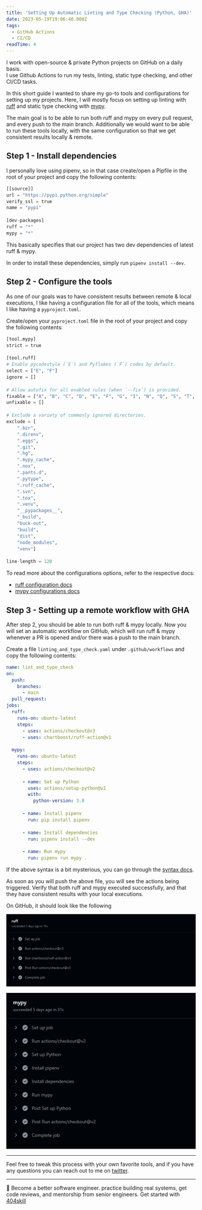 ```yaml
---
title: 'Setting Up Automatic Linting and Type Checking (Python, GHA)'
date: 2023-05-19T19:06:40.000Z
tags:
  - GitHub Actions
  - CI/CD
readTime: 4
---
```


I work with open-source & private Python projects on GitHub on a daily basis.  
I use Github Actions to run my tests, linting, static type checking, and other CI/CD tasks.  

In this short guide I wanted to share my go-to tools and configurations for setting up my projects.
Here, I will mostly focus on setting up linting with [ruff](https://github.com/charliermarsh/ruff) and static type checking with [mypy](https://github.com/python/mypy).

The main goal is to be able to run both ruff and mypy on every pull request, and every push to the main branch.
Additionally we would want to be able to run these tools locally, with the same configuration so that we get consistent results locally & remote.


## Step 1 - Install dependencies

I personally love using pipenv, so in that case create/open a Pipfile in the root of your project and copy the following contents:

```python
[[source]]
url = "https://pypi.python.org/simple"
verify_ssl = true
name = "pypi"

[dev-packages]
ruff = "*"
mypy = "*"
```

This basically specifies that our project has two dev dependencies of latest ruff & mypy.

In order to install these dependencies, simply run `pipenv install --dev`.

## Step 2 - Configure the tools

As one of our goals was to have consistent results between remote & local executions, I like having a configuration file for all of the tools, which means I like having a `pyproject.toml`.

Create/open your `pyproject.toml` file in the root of your project and copy the following contents:

```python
[tool.mypy]
strict = true

[tool.ruff]
# Enable pycodestyle (`E`) and Pyflakes (`F`) codes by default.
select = ["E", "F"]
ignore = []

# Allow autofix for all enabled rules (when `--fix`) is provided.
fixable = ["A", "B", "C", "D", "E", "F", "G", "I", "N", "Q", "S", "T", "W", "ANN", "ARG", "BLE", "COM", "DJ", "DTZ", "EM", "ERA", "EXE", "FBT", "ICN", "INP", "ISC", "NPY", "PD", "PGH", "PIE", "PL", "PT", "PTH", "PYI", "RET", "RSE", "RUF", "SIM", "SLF", "TCH", "TID", "TRY", "UP", "YTT"]
unfixable = []

# Exclude a variety of commonly ignored directories.
exclude = [
    ".bzr",
    ".direnv",
    ".eggs",
    ".git",
    ".hg",
    ".mypy_cache",
    ".nox",
    ".pants.d",
    ".pytype",
    ".ruff_cache",
    ".svn",
    ".tox",
    ".venv",
    "__pypackages__",
    "_build",
    "buck-out",
    "build",
    "dist",
    "node_modules",
    "venv"]

line-length = 120
```

To read more about the configurations options, refer to the respective docs:
* [ruff configuration docs](https://beta.ruff.rs/docs/configuration/)
* [mypy configurations docs](https://mypy.readthedocs.io/en/stable/config_file.html)


## Step 3 - Setting up a remote workflow with GHA
After step 2, you should be able to run both ruff & mypy locally.
Now you will set an automatic workflow on GitHub, which will run ruff & mypy whenever a PR is opened and/or there was a push to the main branch.

Create a file `linting_and_type_check.yaml` under `.github/workflows` and copy the following contents:

```yaml
name: lint_and_type_check
on:
  push:
    branches:
      - main
  pull_request:
jobs:
  ruff:
    runs-on: ubuntu-latest
    steps:
      - uses: actions/checkout@v3
      - uses: chartboost/ruff-action@v1

  mypy:
    runs-on: ubuntu-latest
    steps:
      - uses: actions/checkout@v2

      - name: Set up Python
        uses: actions/setup-python@v2
        with:
          python-version: 3.8

      - name: Install pipenv
        run: pip install pipenv

      - name: Install dependencies
        run: pipenv install --dev

      - name: Run mypy
        run: pipenv run mypy .
```

If the above syntax is a bit mysterious, you can go through the [syntax docs](https://docs.github.com/en/actions/using-workflows/workflow-syntax-for-github-actions). 

As soon as you will push the above file, you will see the actions being triggered.
Verify that both ruff and mypy executed successfully, and that they have consistent results with your local executions.

On GitHub, it should look like the following

![](../setting-up-gha-python/ruff_action.png)

![](../setting-up-gha-python/mypy_action.png)

---

Feel free to tweak this process with your own favorite tools, and if you have any questions you can reach out to me on [twitter](https://twitter.com/_eltur).


<!-- PROMO BLOCK -->
---

🚨 Become a better software engineer. practice building real systems, get code reviews, and mentorship from senior engineers.
Get started with [404skill](https://404skill.github.io/#/)
<!-- END PROMO BLOCK -->



